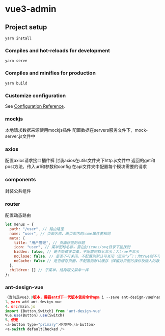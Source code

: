# vue3-admin

## Project setup
```
yarn install
```

### Compiles and hot-reloads for development
```
yarn serve
```

### Compiles and minifies for production
```
yarn build
```

### Customize configuration
See [Configuration Reference](https://cli.vuejs.org/config/).


### mockjs
本地请求数据来源使用mockjs插件
配置数据在servers服务文件下，mock-server.js文件中

### axios
配置axios请求接口插件裤
封装axios在utils文件夹下http.js文件中
返回的get和post方法，传入url和参数和config
在api文件夹中配置每个模块需要的请求


### components
封装公共组件


### router
配置动态路由
```js
let menus = {
  path: "/user", // 路由路径
  name: "user", // 页面名称，跟页面内的name属性要相同
  meta: {
    title: "用户管理", // 页面标签的标题
    icon: "user", // 菜单图标名称，要在@/icons/svg目录下能找到
    hidden: false, // 是否隐藏该菜单，不配置则默认显示；为true不显示
    noClose: false, // 是否不可关闭，不配置则默认可关闭（显示“x”）；为true则不可关闭，将一直显示，如首页
    noCache: false // 是否缓存页面，不配置则默认缓存（保留对页面的操作及输入的数据）；为true则不缓存
  },
  children: [] // 子菜单，结构跟父菜单一样
};
```


### ant-design-vue
```js
（当前是vue3.0版本，需要antd下一代版本使用命令npm i --save ant-design-vue@next）
1、yarn add ant-design-vue
4、src/main.js
import {Button,Switch} from 'ant-design-vue'
Vue.use(Button).use(Switch)
5、使用
<a-button type="primary">哈哈哈</a-button>
<a-switch defaultChecked />
```